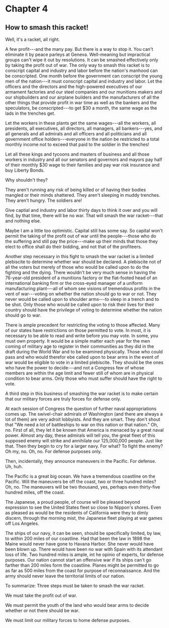 # Chapter 4

## How to smash this racket!

Well, it's a racket, all right.

A few profit---and the many pay. But there is a way to stop it. You can't eliminate it by peace parleys at Geneva. Well-meaning but impractical groups can't wipe it out by resolutions. It can be smashed effectively only by taking the profit out of war. The only way to smash this racket is to conscript capital and industry and labor before the nation's manhood can be conscripted. One month before the government can conscript the young men of the nation---it must conscript capital and industry and labor. Let the officers and the directors and the high-powered executives of our armament factories and our steel companies and our munitions makers and our shipbuilders and our airplane builders and the manufacturers of all the other things that provide profit in war time as well as the bankers and the speculators, be conscripted---to get $30 a month, the same wage as the lads in the trenches get.

Let the workers in these plants get the same wages---all the workers, all presidents, all executives, all directors, all managers, all bankers---yes, and all generals and all admirals and all officers and all politicians and all government office holders---everyone in the nation be restricted to a total monthly income not to exceed that paid to the soldier in the trenches!

Let all these kings and tycoons and masters of business and all those workers in industry and all our senators and governors and mayors pay half of their monthly $30 wage to their families and pay war risk insurance and buy Liberty Bonds.

Why shouldn't they?

They aren't running any risk of being killed or of having their bodies mangled or their minds shattered. They aren't sleeping in muddy trenches. They aren't hungry. The soldiers are!

Give captial and industry and labor thirty days to think it over and you will find, by that time, there will be no war. That will smash the war racket---that and nothing else.

Maybe I am a little too optimistic. Capital still has some say. So capital won't permit the taking of the profit out of war until the people---those who do the suffering and still pay the price---make up their minds that those they elect to office shall do their bidding, and not that of the profiteers.

Another step necessary in this fight to smash the war racket is a limited plebiscite to determine whether war should be declared. A plebiscite not of all the voters but merely of those who would be called upon to do the fighting and the dying. There wouldn't be very much sense in having the 76-year-old president of a munitions factory or the flat-footed head of an international banking firm or the cross-eyed manager of a uniform manufacturing plant---all of whom see visions of tremendous profits in the vent of war---voting on whether the nation should go to war or not. They never would be called upon to shoulder arms---to sleep in a trench and to be shot. Only those who would be called upon to risk their lives for their country should have the privilege of voting to determine whether the nation should go to war.

There is ample precedent for restricting the voting to those affected. Many of our states have restrictions on those permitted to vote. In most, it is necessary to be able to read and write before you may vote. In some, you must own property. It would be a simple matter each year for the men coming of military age to register in their communities as they did in the draft during the World War and to be examined physically. Those who could pass and who would therefor ebe called upon to bear arms in the event of war would be eligible to vote in a limited plebiscite. They should be the ones who have the power to decide---and not a Congress few of whose members are within the age limit and fewer still of whom are in physical condition to bear arms. Only those who must suffer should have the right to vote.

A third step in this business of smashing the war racket is to make certain that our military forces are truly forces for defense only.

At each session of Congress the question of further naval appropriations comes up. The swivel-chair admirals of Washington (and there are always a lot of them) are very adroit lobbyists. And they are smart. They don't shout that "We need a lot of battleships to war on this nation or that nation." Oh, no. First of all, they let it be known that America is menaced by a great naval power. Almost any day, these admirals will tell you, the great fleet of this supposed enemy will strike and annihilate our 125,000,000 people. Just like that. Then they begin to cry for a larger navy. For what? To fight the enemy? Oh my, no. Oh, no. For defense purposes only.

Then, incidentally, they announce maneuvers in the Pacific. For defense. Uh, huh.

The Pacific is a great big ocean. We have a tremendous coastline on the Pacific. Will the maneuvers be off the coast, two or three hundred miles? Oh, no. The maneuvers will be two thousand, yes, perhaps even thirty-five hundred miles, off the coast.

The Japanese, a proud people, of course will be pleased beyond expression to see the United States fleet so close to Nippon's shores. Even as pleased as would be the residents of California were they to dimly discern, through the morning mist, the Japanese fleet playing at war games off Los Angeles.

The ships of our navy, it can be seen, should be specifically limited, by law, to within 200 miles of our coastline. Had that been the law in 1898 the Maine would never have gone to Havana Harbor. She never would have been blown up. There would have been no war with Spain with its attendant loss of life. Two hundred miles is ample, int he opinio of experts, for defense purposes. Our nation cannot start an offensive war if its ships can't go farther than 200 miles form the coastline. Planes might be permitted to go as far as 500 miles from the coast for purpose of reconnaissance. And the army should never leave the territorial limits of our nation.

To summarize: Three steps must be taken to smash the war racket.

We must take the profit out of war.

We must permit the youth of the land who would bear arms to decide whether or not there should be war.

We must limit our military forces to home defense purposes.
